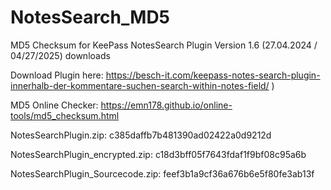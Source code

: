 # NotesSearch_MD5
MD5 Checksum for KeePass NotesSearch Plugin Version 1.6 (27.04.2024 / 04/27/2025) downloads 

Download Plugin here: https://besch-it.com/keepass-notes-search-plugin-innerhalb-der-kommentare-suchen-search-within-notes-field/ )

MD5 Online Checker: https://emn178.github.io/online-tools/md5_checksum.html 

NotesSearchPlugin.zip: c385daffb7b481390ad02422a0d9212d

NotesSearchPlugin_encrypted.zip: c18d3bff05f7643fdaf1f9bf08c95a6b

NotesSearchPlugin_Sourcecode.zip: feef3b1a9cf36a676b6e5f80fe3ab13f

